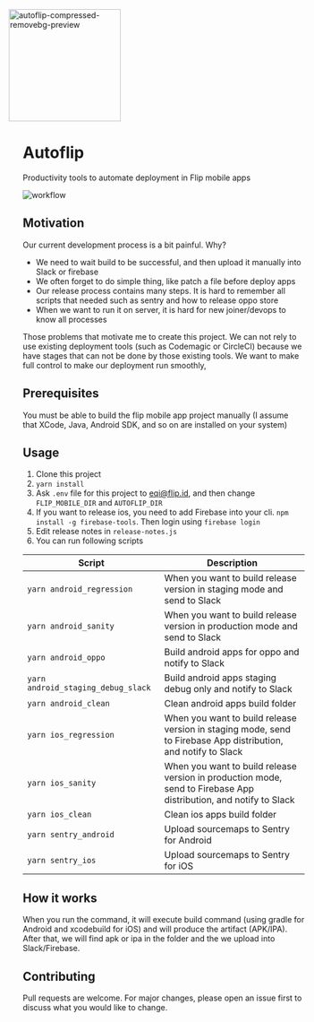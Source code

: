 
<a href="https://flip.id/">
<img src="https://i.ibb.co/nmw3Z22/autoflip-compressed-removebg-preview.png" alt="autoflip-compressed-removebg-preview" border="0" height="200" style="margin-left: -25px">
</a>

# Autoflip
Productivity tools to automate deployment in Flip mobile apps

![workflow](https://img.shields.io/github/workflow/status/moxspoy/autoflip/Node.js%20CI)

## Motivation
Our current development process is a bit painful. Why?
- We need to wait build to be successful, and then upload it manually into Slack or firebase
- We often forget to do simple thing, like patch a file before deploy apps
- Our release process contains many steps. It is hard to remember all scripts that needed such as sentry and how to release oppo store
- When we want to run it on server, it is hard for new joiner/devops to know all processes

Those problems that motivate me to create this project. We can not rely to use
existing deployment tools (such as Codemagic or CircleCI) because we have stages that can not be done 
by those existing tools. We want to make full control to make our deployment run smoothly,

## Prerequisites
You must be able to build the flip mobile app project manually (I assume that XCode, Java, Android SDK, and so on are installed on your system)


## Usage
1. Clone this project
2. `yarn install`
3. Ask `.env` file for this project to eqi@flip.id, and then change `FLIP_MOBILE_DIR` and `AUTOFLIP_DIR`
4. If you want to release ios, you need to add Firebase into your cli. `npm install -g firebase-tools`. Then login using `firebase login`
5. Edit release notes in `release-notes.js`
6. You can run following scripts

Script  | Description
------------- | -------------
`yarn android_regression`  | When you want to build release version in staging mode and send to Slack
`yarn android_sanity` | When you want to build release version in production mode and send to Slack
`yarn android_oppo` | Build android apps for oppo and notify to Slack
`yarn android_staging_debug_slack` | Build android apps staging debug only and notify to Slack
`yarn android_clean` | Clean android apps build folder
`yarn ios_regression` | When you want to build release version in staging mode, send to Firebase App distribution, and notify to Slack
`yarn ios_sanity` | When you want to build release version in production mode, send to Firebase App distribution, and notify to Slack
`yarn ios_clean` | Clean ios apps build folder
`yarn sentry_android` | Upload sourcemaps to Sentry for Android
`yarn sentry_ios` | Upload sourcemaps to Sentry for iOS


## How it works
When you run the command, it will execute build command (using gradle for Android and xcodebuild for iOS) and will produce the artifact (APK/IPA).
After that, we will find apk or ipa in the folder and the we upload into Slack/Firebase.

## Contributing
Pull requests are welcome. For major changes, please open an issue first to discuss what you would like to change.
